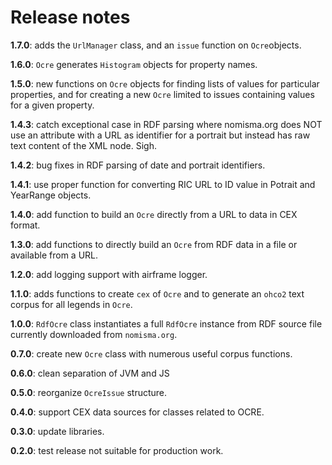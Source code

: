# Release notes

**1.7.0**: adds the `UrlManager` class, and an `issue` function on `Ocre`objects.

**1.6.0**: `Ocre` generates `Histogram` objects for property names.

**1.5.0**: new functions on `Ocre` objects for finding lists of values for particular properties, and for creating a new `Ocre` limited to issues containing values for a given property.

**1.4.3**: catch exceptional case in RDF parsing where nomisma.org does NOT use an attribute with a URL as identifier for a portrait but instead has raw text content of the XML node.  Sigh.

**1.4.2**: bug fixes in RDF parsing of date and portrait identifiers.

**1.4.1**: use proper function for converting RIC URL to ID value in Potrait and YearRange objects.

**1.4.0**: add function to build an `Ocre` directly from a URL to data in CEX format.

**1.3.0**: add functions to directly build an `Ocre` from RDF data in a file or available from a URL.

**1.2.0**: add logging support with airframe logger.

**1.1.0**: adds functions to create `cex` of `Ocre` and to generate an `ohco2` text corpus for all legends in `Ocre`.

**1.0.0**: `RdfOcre` class instantiates a full `RdfOcre` instance from RDF source file currently downloaded from `nomisma.org`.

**0.7.0**: create new `Ocre` class with numerous useful corpus functions.

**0.6.0**: clean separation of JVM and JS


**0.5.0**: reorganize `OcreIssue` structure.


**0.4.0**: support CEX data sources for classes related to OCRE.

**0.3.0**:  update libraries.

**0.2.0**:  test release not suitable for production work.
